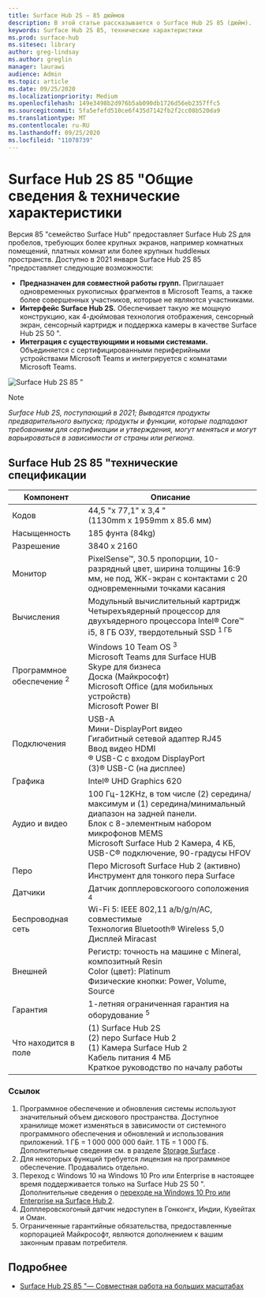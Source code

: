 ```yaml
---
title: Surface Hub 2S — 85 дюймов
description: В этой статье рассказывается о Surface Hub 2S 85 (дюйм).
keywords: Surface Hub 2S 85, технические характеристики
ms.prod: surface-hub
ms.sitesec: library
author: greg-lindsay
ms.author: greglin
manager: laurawi
audience: Admin
ms.topic: article
ms.date: 09/25/2020
ms.localizationpriority: Medium
ms.openlocfilehash: 149e3498b2d976b5ab090db1726d56eb2357ffc5
ms.sourcegitcommit: 5fa5efefd510ce6f435d7142fb2f2cc08b520da9
ms.translationtype: MT
ms.contentlocale: ru-RU
ms.lasthandoff: 09/25/2020
ms.locfileid: "11078739"
---
```

# Surface Hub 2S 85 "Общие сведения & технические характеристики

Версия 85 "семейство Surface Hub" предоставляет Surface Hub 2S для пробелов, требующих более крупных экранов, например комнатных помещений, платных комнат или более крупных huddleных пространств. Доступно в 2021 января Surface Hub 2S 85 "предоставляет следующие возможности:

- **Предназначен для совместной работы групп.** Приглашает одновременных рукописных фрагментов в Microsoft Teams, а также более совершенных участников, которые не являются участниками.
- **Интерфейс Surface Hub 2S.** Обеспечивает такую же мощную конструкцию, как 4-дюймовая технология отображения, сенсорный экран, сенсорный картридж и поддержка камеры в качестве Surface Hub 2S 50 ".
- **Интеграция с существующими и новыми системами.** Объединяется с сертифицированными периферийными устройствами Microsoft Teams и интегрируется с комнатами Microsoft Teams.

![Surface Hub 2S 85 "](images/hub-2s-85.png)

> [!NOTE]
> *Surface Hub 2S, поступающий в 2021; Выводятся продукты предварительного выпуска; продукты и функции, которые подпадают требованиям для сертификации и утверждения, могут меняться и могут варьироваться в зависимости от страны или региона.*

## Surface Hub 2S 85 "технические спецификации

| Компонент    | Описание                                                                                                                                                                                                                                         |
| ----------------- | --------------------------------------------------------------------------------------------------------------------------------------------------------------------------------------------------------------------------------------------------------- |
| Кодов        | 44,5 "x 77,1" x 3,4 "<br>(1130mm x 1959mm x 85.6 мм)                                                                                                                                                                                                        |
| Насыщенность            | 185 фунта (84kg)                                                                                                                                                                                                                                            |
| Разрешение        | 3840 x 2160                                                                                                                                                                                                                                               |
| Монитор           | PixelSense™, 30.5 пропорции, 10-разрядный цвет, ширина толщины 16:9 мм, не под, ЖК-экран с контактами с 20 одновременными точками касания                                                                                                           |
| Вычисления           | Модульный вычислительный картридж<br>Четырехъядерный процессор для двухъядерного процессора Intel® Core™ i5, 8 ГБ ОЗУ, твердотельный SSD <sup> 1 ГБ</sup>                                                                                                                                                      |
| Программное обеспечение <sup> 2</sup>         | Windows 10 Team OS <sup> 3</sup><br>Microsoft Teams для Surface HUB<br>Skype для бизнеса<br>Доска (Майкрософт)<br>Microsoft Office (для мобильных устройств)<br>Microsoft Power BI                                                                                                   |
| Подключения       | USB-A<br>Мини-DisplayPort видео<br>Гигабитный сетевой адаптер RJ45<br>Ввод видео HDMI<br>® USB-C с входом DisplayPort<br>(3)® USB-C (на дисплее)                                                                                                           |
| Графика          | Intel® UHD Graphics 620                                                                                                                                                                                                                                   |
| Аудио и видео       | 100 Гц-12KHz, в том числе (2) середина/максимум и (1) середина/минимальный диапазон на задней панели. <br>Блок с 8-элементным набором микрофонов MEMS<br>Microsoft Surface Hub 2 Камера, 4 КБ, USB-C® подключение, 90-градусы HFOV |
| Перо               | Перо Microsoft Surface Hub 2 (активно)<br>Инструмент для тонкого пера Surface                                                                                                                                                                                       |
| Датчики           | Датчик допплеровскогоого соположения <sup> 4</sup>                                                                                                                                                                                                                                 |
| Беспроводная сеть          | Wi-Fi 5: IEEE 802,11 a/b/g/n/AC, совместимые<br>Технология Bluetooth® Wireless 5,0<br>Дисплей Miracast                                                                                                                                                      |
| Внешней          | Регистр: точность на машине с Mineral, композитный Resin<br>Color (цвет): Platinum<br>Физические кнопки: Power, Volume, Source                                                                                                                            |
| Гарантия         | 1-летняя ограниченная гарантия на оборудование <sup> 5</sup>                                                                                                                                                                                                                          |
| Что находится в поле | (1) Surface Hub 2S<br>(2) перо Surface Hub 2<br>(1) Камера Surface Hub 2<br>Кабель питания 4 MБ<br>Краткое руководство по началу работы                                                                                                                                         |

### Ссылок

1. Программное обеспечение и обновления системы используют значительный объем дискового пространства. Доступное хранилище может изменяться в зависимости от системного программного обеспечения и обновлений и использования приложений. 1 ГБ = 1 000 000 000 байт. 1 ТБ = 1 000 ГБ. Дополнительные сведения см. в разделе [Storage Surface](https://www.surface.com/storage) .
2. Для некоторых функций требуется лицензия на программное обеспечение. Продавались отдельно.
3. Переход с Windows 10 на Windows 10 Pro или Enterprise в настоящее время поддерживается только на Surface Hub 2S 50 ". Дополнительные сведения о [переходе на Windows 10 Pro или Enterprise на Surface Hub 2](https://docs.microsoft.com/surface-hub/surface-hub-2s-migrate-os).
4. Допплеровскогоный датчик недоступен в Гонконгх, Индии, Кувейтах и Оман.
5. Ограниченные гарантийные обязательства, предоставленные корпорацией Майкрософт, являются дополнением к вашим законным правам потребителя. 

## Подробнее

- [Surface Hub 2S 85 "— Совместная работа на больших масштабах](https://techcommunity.microsoft.com/t5/surface-it-pro-blog/surface-hub-2s-85-quot-collaboration-at-a-massive-scale/ba-p/1669717)
